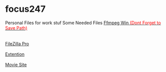 # focus247
Personal Files for work stuf
Some Needed Files
<a href="https://www.gyan.dev/ffmpeg/builds/">Ffmpeg Win 
<span style="color:red;">(Dont Forget to Save Path)</span>
</a>
<br>
<br>
<br>
<a href="https://drive.google.com/file/d/1yxsWaTdET_1AsugRcn9wMQZaNmasRdRC/view?usp=sharing">FileZilla Pro</a>
<br>
<br>
<a href="https://chromewebstore.google.com/detail/fetchv-video-downloader-f/nfmmmhanepmpifddlkkmihkalkoekpfd?utm_source=ext_app_menu">Extention</a>
<br>
<br>
<a href="https://lookmovie2.skin/">Movie Site</a>
